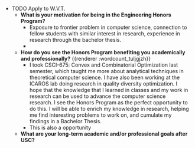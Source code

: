 - TODO Apply to W.V.T.
	- **What is your motivation for being in the Engineering Honors Program?**
		- Exposure to frontier problem in computer science, connection to fellow students with similar interest in research, experience in research through the bachelor thesis.
		-
	- **How do you see the Honors Program benefiting you academically and professionally?** {{renderer :wordcount_tuljgjzh}}
		- I took CSCI-675: Convex and Combinatorial Optimization last semester, which taught me more about analytical techniques in theoretical computer science.  I have also been working at the ICAROS lab doing research in quality diversity optimization. I hope that the knowledge that I learned in classes and my work in research can be used to advance the computer science research. I see the Honors Program as the perfect opportunity to do this. I will be able to enrich my knowledge in research, helping me find interesting problems to work on, and cumulate my findings in a Bachelor Thesis.
		- This is also a opportunity
	- **What are your long-term academic and/or professional goals after USC?**